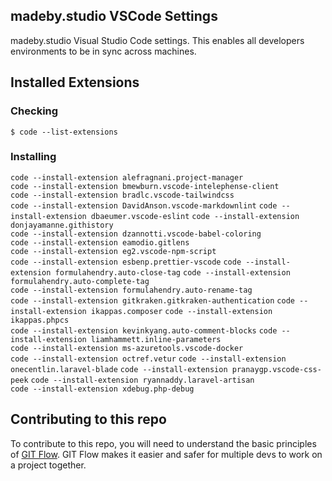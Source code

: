 ## madeby.studio VSCode Settings

madeby.studio Visual Studio Code settings. This enables all developers environments to be in sync across machines.

## Installed Extensions

### Checking

`$ code --list-extensions`

### Installing

`code --install-extension alefragnani.project-manager`  
`code --install-extension bmewburn.vscode-intelephense-client`  
`code --install-extension bradlc.vscode-tailwindcss`  
`code --install-extension DavidAnson.vscode-markdownlint` 
`code --install-extension dbaeumer.vscode-eslint` 
`code --install-extension donjayamanne.githistory`  
`code --install-extension dzannotti.vscode-babel-coloring`  
`code --install-extension eamodio.gitlens`  
`code --install-extension eg2.vscode-npm-script`  
`code --install-extension esbenp.prettier-vscode` 
`code --install-extension formulahendry.auto-close-tag` 
`code --install-extension formulahendry.auto-complete-tag`  
`code --install-extension formulahendry.auto-rename-tag`  
`code --install-extension gitkraken.gitkraken-authentication` 
`code --install-extension ikappas.composer` 
`code --install-extension ikappas.phpcs`  
`code --install-extension kevinkyang.auto-comment-blocks` 
`code --install-extension liamhammett.inline-parameters`  
`code --install-extension ms-azuretools.vscode-docker`  
`code --install-extension octref.vetur` 
`code --install-extension onecentlin.laravel-blade` 
`code --install-extension pranaygp.vscode-css-peek` 
`code --install-extension ryannaddy.laravel-artisan`  
`code --install-extension xdebug.php-debug` 

## Contributing to this repo

To contribute to this repo, you will need to understand the basic principles of [GIT Flow](https://www.atlassian.com/git/tutorials/comparing-workflows/gitflow-workflow#:~:text=What%20is%20Gitflow%3F,branches%20and%20multiple%20primary%20branches.&text=Under%20this%20model%2C%20developers%20create,until%20the%20feature%20is%20complete.). GIT Flow makes it easier and safer for multiple devs to work on a project together.

